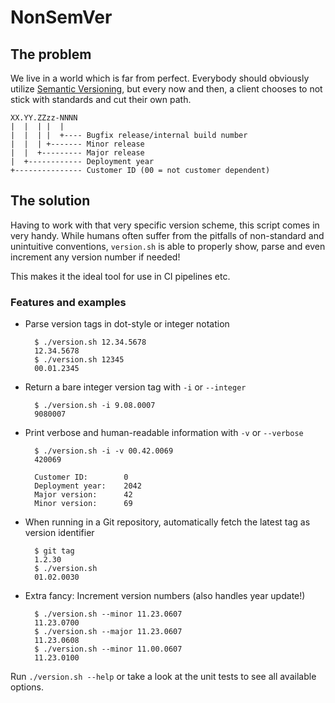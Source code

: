 # NonSemVer

## The problem

We live in a world which is far from perfect. Everybody should obviously utilize
[Semantic Versioning](http://semver.org/), but every now and then, a client
chooses to not stick with standards and cut their own path.

    XX.YY.ZZzz-NNNN
    |  |  | |  |
    |  |  | |  +---- Bugfix release/internal build number
    |  |  | +------- Minor release
    |  |  +--------- Major release
    |  +------------ Deployment year
    +--------------- Customer ID (00 = not customer dependent)

## The solution

Having to work with that very specific version scheme, this script comes in very
handy. While humans often suffer from the pitfalls of non-standard and
unintuitive conventions, `version.sh` is able to properly show, parse and
even increment any version number if needed!

This makes it the ideal tool for use in CI pipelines etc.

### Features and examples

- Parse version tags in dot-style or integer notation

        $ ./version.sh 12.34.5678
        12.34.5678
        $ ./version.sh 12345
        00.01.2345

- Return a bare integer version tag with `-i` or `--integer`

        $ ./version.sh -i 9.08.0007
        9080007

- Print verbose and human-readable information with `-v` or `--verbose`

        $ ./version.sh -i -v 00.42.0069
        420069

        Customer ID:        0
        Deployment year:    2042
        Major version:      42
        Minor version:      69

- When running in a Git repository, automatically fetch the latest tag as
  version identifier

        $ git tag
        1.2.30
        $ ./version.sh
        01.02.0030

- Extra fancy: Increment version numbers (also handles year update!)

        $ ./version.sh --minor 11.23.0607
        11.23.0700
        $ ./version.sh --major 11.23.0607
        11.23.0608
        $ ./version.sh --minor 11.00.0607
        11.23.0100

Run `./version.sh --help` or take a look at the unit tests to see all available
options.
